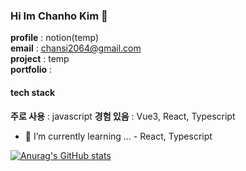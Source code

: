 ### Hi Im Chanho Kim 👋

**profile** : notion(temp)   
**email** : chansi2064@gmail.com   
**project** : temp   
**portfolio** :   

#### tech stack
**주로 사용** : javascript
**경험 있음** : Vue3, React, Typescript

- 🌱 I’m currently learning ... - React, Typescript


[![Anurag's GitHub stats](https://github-readme-stats.vercel.app/api?username=iWDNN&show_icons=true&theme=radical)](https://github.com/iWDNN)
